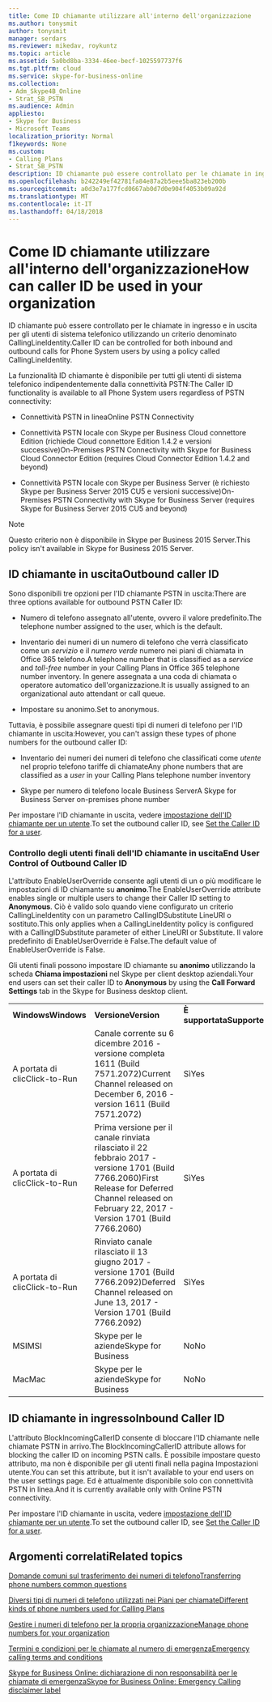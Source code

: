```yaml
---
title: Come ID chiamante utilizzare all'interno dell'organizzazione
ms.author: tonysmit
author: tonysmit
manager: serdars
ms.reviewer: mikedav, roykuntz
ms.topic: article
ms.assetid: 5a0bd8ba-3334-46ee-becf-1025597737f6
ms.tgt.pltfrm: cloud
ms.service: skype-for-business-online
ms.collection:
- Adm_Skype4B_Online
- Strat_SB_PSTN
ms.audience: Admin
appliesto:
- Skype for Business
- Microsoft Teams
localization_priority: Normal
f1keywords: None
ms.custom:
- Calling Plans
- Strat_SB_PSTN
description: ID chiamante può essere controllato per le chiamate in ingresso e in uscita per gli utenti di sistema telefonico utilizzando un criterio denominato CallingLineIdentity.
ms.openlocfilehash: b242249ef42781fa84e87a2b5eee5ba823eb200b
ms.sourcegitcommit: a0d3e7a177fcd0667ab0d7d0e904f4053b09a92d
ms.translationtype: MT
ms.contentlocale: it-IT
ms.lasthandoff: 04/18/2018
---
```

# <a name="how-can-caller-id-be-used-in-your-organization"></a><span data-ttu-id="ab972-103">Come ID chiamante utilizzare all'interno dell'organizzazione</span><span class="sxs-lookup"><span data-stu-id="ab972-103">How can caller ID be used in your organization</span></span>

<span data-ttu-id="ab972-104">ID chiamante può essere controllato per le chiamate in ingresso e in uscita per gli utenti di sistema telefonico utilizzando un criterio denominato CallingLineIdentity.</span><span class="sxs-lookup"><span data-stu-id="ab972-104">Caller ID can be controlled for both inbound and outbound calls for Phone System users by using a policy called CallingLineIdentity.</span></span>
  
<span data-ttu-id="ab972-105">La funzionalità ID chiamante è disponibile per tutti gli utenti di sistema telefonico indipendentemente dalla connettività PSTN:</span><span class="sxs-lookup"><span data-stu-id="ab972-105">The Caller ID functionality is available to all Phone System users regardless of PSTN connectivity:</span></span>
  
- <span data-ttu-id="ab972-106">Connettività PSTN in linea</span><span class="sxs-lookup"><span data-stu-id="ab972-106">Online PSTN Connectivity</span></span>
    
- <span data-ttu-id="ab972-107">Connettività PSTN locale con Skype per Business Cloud connettore Edition (richiede Cloud connettore Edition 1.4.2 e versioni successive)</span><span class="sxs-lookup"><span data-stu-id="ab972-107">On-Premises PSTN Connectivity with Skype for Business Cloud Connector Edition (requires Cloud Connector Edition 1.4.2 and beyond)</span></span>
    
- <span data-ttu-id="ab972-108">Connettività PSTN locale con Skype per Business Server (è richiesto Skype per Business Server 2015 CU5 e versioni successive)</span><span class="sxs-lookup"><span data-stu-id="ab972-108">On-Premises PSTN Connectivity with Skype for Business Server (requires Skype for Business Server 2015 CU5 and beyond)</span></span>
    
> [!NOTE]
> <span data-ttu-id="ab972-109">Questo criterio non è disponibile in Skype per Business 2015 Server.</span><span class="sxs-lookup"><span data-stu-id="ab972-109">This policy isn't available in Skype for Business 2015 Server.</span></span> 
  
## <a name="outbound-caller-id"></a><span data-ttu-id="ab972-110">ID chiamante in uscita</span><span class="sxs-lookup"><span data-stu-id="ab972-110">Outbound caller ID</span></span>

<span data-ttu-id="ab972-111">Sono disponibili tre opzioni per l'ID chiamante PSTN in uscita:</span><span class="sxs-lookup"><span data-stu-id="ab972-111">There are three options available for outbound PSTN Caller ID:</span></span>
  
- <span data-ttu-id="ab972-112">Numero di telefono assegnato all'utente, ovvero il valore predefinito.</span><span class="sxs-lookup"><span data-stu-id="ab972-112">The telephone number assigned to the user, which is the default.</span></span>
    
- <span data-ttu-id="ab972-113">Inventario dei numeri di un numero di telefono che verrà classificato come un *servizio* e il *numero verde* numero nei piani di chiamata in Office 365 telefono.</span><span class="sxs-lookup"><span data-stu-id="ab972-113">A telephone number that is classified as a *service* and *toll-free* number in your Calling Plans in Office 365 telephone number inventory.</span></span> <span data-ttu-id="ab972-114">In genere assegnata a una coda di chiamata o operatore automatico dell'organizzazione.</span><span class="sxs-lookup"><span data-stu-id="ab972-114">It is usually assigned to an organizational auto attendant or call queue.</span></span>
    
- <span data-ttu-id="ab972-115">Impostare su anonimo.</span><span class="sxs-lookup"><span data-stu-id="ab972-115">Set to anonymous.</span></span>
    
<span data-ttu-id="ab972-116">Tuttavia, è possibile assegnare questi tipi di numeri di telefono per l'ID chiamante in uscita:</span><span class="sxs-lookup"><span data-stu-id="ab972-116">However, you can't assign these types of phone numbers for the outbound caller ID:</span></span>
  
- <span data-ttu-id="ab972-117">Inventario dei numeri dei numeri di telefono che classificati come *utente* nel proprio telefono tariffe di chiamate</span><span class="sxs-lookup"><span data-stu-id="ab972-117">Any phone numbers that are classified as a  *user*  in your Calling Plans telephone number inventory</span></span>
    
- <span data-ttu-id="ab972-118">Skype per numero di telefono locale Business Server</span><span class="sxs-lookup"><span data-stu-id="ab972-118">A Skype for Business Server on-premises phone number</span></span>
    
<span data-ttu-id="ab972-119">Per impostare l'ID chiamante in uscita, vedere [impostazione dell'ID chiamante per un utente](set-the-caller-id-for-a-user.md).</span><span class="sxs-lookup"><span data-stu-id="ab972-119">To set the outbound caller ID, see [Set the Caller ID for a user](set-the-caller-id-for-a-user.md).</span></span>
  
### <a name="end-user-control-of-outbound-caller-id"></a><span data-ttu-id="ab972-120">Controllo degli utenti finali dell'ID chiamante in uscita</span><span class="sxs-lookup"><span data-stu-id="ab972-120">End User Control of Outbound Caller ID</span></span>

<span data-ttu-id="ab972-121">L'attributo EnableUserOverride consente agli utenti di un o più modificare le impostazioni di ID chiamante su **anonimo**.</span><span class="sxs-lookup"><span data-stu-id="ab972-121">The EnableUserOverride attribute enables single or multiple users to change their Caller ID setting to **Anonymous**.</span></span> <span data-ttu-id="ab972-122">Ciò è valido solo quando viene configurato un criterio CallingLineIdentity con un parametro CallingIDSubstitute LineURI o sostituto.</span><span class="sxs-lookup"><span data-stu-id="ab972-122">This only applies when a CallingLineIdentity policy is configured with a CallingIDSubstitute parameter of either LineURI or Substitute.</span></span> <span data-ttu-id="ab972-123">Il valore predefinito di EnableUserOverride è False.</span><span class="sxs-lookup"><span data-stu-id="ab972-123">The default value of EnableUserOverride is False.</span></span>
  
<span data-ttu-id="ab972-124">Gli utenti finali possono impostare ID chiamante su **anonimo** utilizzando la scheda **Chiama impostazioni** nel Skype per client desktop aziendali.</span><span class="sxs-lookup"><span data-stu-id="ab972-124">Your end users can set their caller ID to **Anonymous** by using the **Call Forward Settings** tab in the Skype for Business desktop client.</span></span>
  
||||
|:-----|:-----|:-----|
|<span data-ttu-id="ab972-125">**Windows**</span><span class="sxs-lookup"><span data-stu-id="ab972-125">**Windows**</span></span> <br/> |<span data-ttu-id="ab972-126">**Versione**</span><span class="sxs-lookup"><span data-stu-id="ab972-126">**Version**</span></span> <br/> |<span data-ttu-id="ab972-127">**È supportata**</span><span class="sxs-lookup"><span data-stu-id="ab972-127">**Supported**</span></span> <br/> |
|<span data-ttu-id="ab972-128">A portata di clic</span><span class="sxs-lookup"><span data-stu-id="ab972-128">Click-to-Run</span></span>  <br/> |<span data-ttu-id="ab972-129">Canale corrente su 6 dicembre 2016 - versione completa 1611 (Build 7571.2072)</span><span class="sxs-lookup"><span data-stu-id="ab972-129">Current Channel released on December 6, 2016 - version 1611 (Build 7571.2072)</span></span>  <br/> |<span data-ttu-id="ab972-130">Sì</span><span class="sxs-lookup"><span data-stu-id="ab972-130">Yes</span></span>  <br/> |
|<span data-ttu-id="ab972-131">A portata di clic</span><span class="sxs-lookup"><span data-stu-id="ab972-131">Click-to-Run</span></span>  <br/> |<span data-ttu-id="ab972-132">Prima versione per il canale rinviata rilasciato il 22 febbraio 2017 - versione 1701 (Build 7766.2060)</span><span class="sxs-lookup"><span data-stu-id="ab972-132">First Release for Deferred Channel released on February 22, 2017 - Version 1701 (Build 7766.2060)</span></span>  <br/> |<span data-ttu-id="ab972-133">Sì</span><span class="sxs-lookup"><span data-stu-id="ab972-133">Yes</span></span>  <br/> |
|<span data-ttu-id="ab972-134">A portata di clic</span><span class="sxs-lookup"><span data-stu-id="ab972-134">Click-to-Run</span></span>  <br/> |<span data-ttu-id="ab972-135">Rinviato canale rilasciato il 13 giugno 2017 - versione 1701 (Build 7766.2092)</span><span class="sxs-lookup"><span data-stu-id="ab972-135">Deferred Channel released on June 13, 2017 - Version 1701 (Build 7766.2092)</span></span>  <br/> |<span data-ttu-id="ab972-136">Sì</span><span class="sxs-lookup"><span data-stu-id="ab972-136">Yes</span></span>  <br/> |
|<span data-ttu-id="ab972-137">MSI</span><span class="sxs-lookup"><span data-stu-id="ab972-137">MSI</span></span>  <br/> |<span data-ttu-id="ab972-138">Skype per le aziende</span><span class="sxs-lookup"><span data-stu-id="ab972-138">Skype for Business</span></span>  <br/> |<span data-ttu-id="ab972-139">No</span><span class="sxs-lookup"><span data-stu-id="ab972-139">No</span></span>  <br/> |
|<span data-ttu-id="ab972-140">Mac</span><span class="sxs-lookup"><span data-stu-id="ab972-140">Mac</span></span>  <br/> |<span data-ttu-id="ab972-141">Skype per le aziende</span><span class="sxs-lookup"><span data-stu-id="ab972-141">Skype for Business</span></span>  <br/> |<span data-ttu-id="ab972-142">No</span><span class="sxs-lookup"><span data-stu-id="ab972-142">No</span></span>  <br/> |
   
## <a name="inbound-caller-id"></a><span data-ttu-id="ab972-143">ID chiamante in ingresso</span><span class="sxs-lookup"><span data-stu-id="ab972-143">Inbound Caller ID</span></span>

<span data-ttu-id="ab972-144">L'attributo BlockIncomingCallerID consente di bloccare l'ID chiamante nelle chiamate PSTN in arrivo.</span><span class="sxs-lookup"><span data-stu-id="ab972-144">The BlockIncomingCallerID attribute allows for blocking the caller ID on incoming PSTN calls.</span></span> <span data-ttu-id="ab972-145">È possibile impostare questo attributo, ma non è disponibile per gli utenti finali nella pagina Impostazioni utente.</span><span class="sxs-lookup"><span data-stu-id="ab972-145">You can set this attribute, but it isn't available to your end users on the user settings page.</span></span> <span data-ttu-id="ab972-146">Ed è attualmente disponibile solo con connettività PSTN in linea.</span><span class="sxs-lookup"><span data-stu-id="ab972-146">And it is currently available only with Online PSTN connectivity.</span></span>
  
<span data-ttu-id="ab972-147">Per impostare l'ID chiamante in uscita, vedere [impostazione dell'ID chiamante per un utente](set-the-caller-id-for-a-user.md).</span><span class="sxs-lookup"><span data-stu-id="ab972-147">To set the outbound caller ID, see [Set the Caller ID for a user](set-the-caller-id-for-a-user.md).</span></span>
  
## <a name="related-topics"></a><span data-ttu-id="ab972-148">Argomenti correlati</span><span class="sxs-lookup"><span data-stu-id="ab972-148">Related topics</span></span>
[<span data-ttu-id="ab972-149">Domande comuni sul trasferimento dei numeri di telefono</span><span class="sxs-lookup"><span data-stu-id="ab972-149">Transferring phone numbers common questions</span></span>](transferring-phone-numbers-common-questions.md)

[<span data-ttu-id="ab972-150">Diversi tipi di numeri di telefono utilizzati nei Piani per chiamate</span><span class="sxs-lookup"><span data-stu-id="ab972-150">Different kinds of phone numbers used for Calling Plans</span></span>](different-kinds-of-phone-numbers-used-for-calling-plans.md)

[<span data-ttu-id="ab972-151">Gestire i numeri di telefono per la propria organizzazione</span><span class="sxs-lookup"><span data-stu-id="ab972-151">Manage phone numbers for your organization</span></span>](../what-are-calling-plans-in-office-365/manage-phone-numbers-for-your-organization/manage-phone-numbers-for-your-organization.md)

[<span data-ttu-id="ab972-152">Termini e condizioni per le chiamate al numero di emergenza</span><span class="sxs-lookup"><span data-stu-id="ab972-152">Emergency calling terms and conditions</span></span>](emergency-calling-terms-and-conditions.md)

[<span data-ttu-id="ab972-153">Skype for Business Online: dichiarazione di non responsabilità per le chiamate di emergenza</span><span class="sxs-lookup"><span data-stu-id="ab972-153">Skype for Business Online: Emergency Calling disclaimer label</span></span>](https://go.microsoft.com/fwlink/?LinkID=692099)

  
 